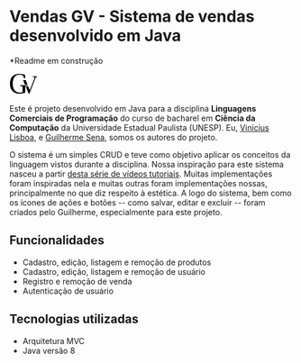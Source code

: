 # Vendas GV - Sistema de vendas desenvolvido em Java

*Readme em construção

![](https://github.com/vinimartim/vendas-gv/blob/master/src/imagens/marca/marca_preta.png?raw=true)

Este é projeto desenvolvido em Java para a disciplina **Linguagens Comerciais de Programação** do curso de bacharel em **Ciência da Computação** da Universidade Estadual Paulista (UNESP). Eu, [Vinicius Lisboa](https://www.linkedin.com/in/vinimartim/), e [Guilherme Sena](https://www.linkedin.com/in/guilherme-sena1994/), somos os autores do projeto. 

O sistema é um simples CRUD e teve como objetivo aplicar os conceitos da linguagem vistos durante a disciplina. Nossa inspiração para este sistema nasceu a partir [desta série de vídeos tutoriais](https://www.youtube.com/watch?v=F7qBVuNk7Y4&list=PL2Dw5PtrD32yxOVQBVq6dilRyWw9nmvQh&index=1). Muitas implementações foram inspiradas nela e muitas outras foram implementações nossas, principalmente no que diz respeito à estética. A logo do sistema, bem como os ícones de ações e botões -- como salvar, editar e excluir -- foram criados pelo Guilherme, especialmente para este projeto.  

## Funcionalidades 

* Cadastro, edição, listagem e remoção de produtos
* Cadastro, edição, listagem e remoção de usuário
* Registro e remoção de venda
* Autenticação de usuário

## Tecnologias utilizadas

* Arquitetura MVC
* Java versão 8
